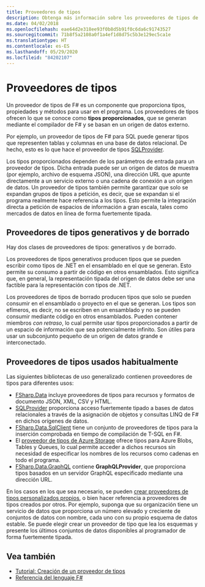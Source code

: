 ```yaml
---
title: Proveedores de tipos
description: Obtenga más información sobre los proveedores de tipos de F#, un componente que proporciona tipos, propiedades y métodos para usar en los programas.
ms.date: 04/02/2018
ms.openlocfilehash: eae64d2e318ee93f0b8d5b91f0c6da6c91743527
ms.sourcegitcommit: 71b8f5a2108a0f1a4ef1d8d75c5b3e129ec5ca1e
ms.translationtype: HT
ms.contentlocale: es-ES
ms.lasthandoff: 05/29/2020
ms.locfileid: "84202107"
---
```

# <a name="type-providers"></a>Proveedores de tipos

Un proveedor de tipos de F# es un componente que proporciona tipos, propiedades y métodos para usar en el programa. Los proveedores de tipos ofrecen lo que se conoce como **tipos proporcionados**, que se generan mediante el compilador de F# y se basan en un origen de datos externo.

Por ejemplo, un proveedor de tipos de F# para SQL puede generar tipos que representen tablas y columnas en una base de datos relacional. De hecho, esto es lo que hace el proveedor de tipos [SQLProvider](https://fsprojects.github.io/SQLProvider/).

Los tipos proporcionados dependen de los parámetros de entrada para un proveedor de tipos. Dicha entrada puede ser un origen de datos de muestra (por ejemplo, archivo de esquema JSON), una dirección URL que apunte directamente a un servicio externo o una cadena de conexión a un origen de datos. Un proveedor de tipos también permite garantizar que solo se expandan grupos de tipos a petición, es decir, que se expandan si el programa realmente hace referencia a los tipos. Esto permite la integración directa a petición de espacios de información a gran escala, tales como mercados de datos en línea de forma fuertemente tipada.

## <a name="generative-and-erased-type-providers"></a>Proveedores de tipos generativos y de borrado

Hay dos clases de proveedores de tipos: generativos y de borrado.

Los proveedores de tipos generativos producen tipos que se pueden escribir como tipos de .NET en el ensamblado en el que se generan. Esto permite su consumo a partir de código en otros ensamblados. Esto significa que, en general, la representación tipada del origen de datos debe ser una factible para la representación con tipos de .NET.

Los proveedores de tipos de borrado producen tipos que solo se pueden consumir en el ensamblado o proyecto en el que se generan. Los tipos son efímeros, es decir, no se escriben en un ensamblado y no se pueden consumir mediante código en otros ensamblados. Pueden contener miembros *con retraso*, lo cual permite usar tipos proporcionados a partir de un espacio de información que sea potencialmente infinito. Son útiles para usar un subconjunto pequeño de un origen de datos grande e interconectado.

## <a name="commonly-used-type-providers"></a>Proveedores de tipos usados habitualmente

Las siguientes bibliotecas de uso generalizado contienen proveedores de tipos para diferentes usos:

- [FSharp.Data](https://fsharp.github.io/FSharp.Data/) incluye proveedores de tipos para recursos y formatos de documento JSON, XML, CSV y HTML.
- [SQLProvider](https://fsprojects.github.io/SQLProvider/) proporciona acceso fuertemente tipado a bases de datos relacionales a través de la asignación de objetos y consultas LINQ de F# en dichos orígenes de datos.
- [FSharp.Data.SqlClient](https://fsprojects.github.io/FSharp.Data.SqlClient/) tiene un conjunto de proveedores de tipos para la inserción comprobada en tiempo de compilación de T-SQL en F#.
- El [proveedor de tipos de Azure Storage](https://fsprojects.github.io/AzureStorageTypeProvider/) ofrece tipos para Azure Blobs, Tables y Queues, lo cual permite acceder a dichos recursos sin necesidad de especificar los nombres de los recursos como cadenas en todo el programa.
- [FSharp.Data.GraphQL](https://fsprojects.github.io/FSharp.Data.GraphQL/index.html) contiene **GraphQLProvider**, que proporciona tipos basados en un servidor GraphQL especificado mediante una dirección URL.

En los casos en los que sea necesario, se pueden [crear proveedores de tipos personalizados propios](creating-a-type-provider.md), o bien hacer referencia a proveedores de tipos creados por otros. Por ejemplo, suponga que su organización tiene un servicio de datos que proporciona un número elevado y creciente de conjuntos de datos con nombre, cada uno con su propio esquema de datos estable. Se puede elegir crear un proveedor de tipo que lea los esquemas y presente los últimos conjuntos de datos disponibles al programador de forma fuertemente tipada.

## <a name="see-also"></a>Vea también

- [Tutorial: Creación de un proveedor de tipos](creating-a-type-provider.md)
- [Referencia del lenguaje F#](../../language-reference/index.md)
